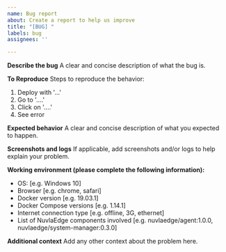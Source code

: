 ```yaml
---
name: Bug report
about: Create a report to help us improve
title: "[BUG] "
labels: bug
assignees: ''

---
```


**Describe the bug**
A clear and concise description of what the bug is.

**To Reproduce**
Steps to reproduce the behavior:
1. Deploy with '...'
2. Go to '....'
3. Click on '....'
4. See error

**Expected behavior**
A clear and concise description of what you expected to happen.

**Screenshots and logs**
If applicable, add screenshots and/or logs to help explain your problem.

**Working environment (please complete the following information):**
 - OS: [e.g. Windows 10]
 - Browser [e.g. chrome, safari]
 - Docker version [e.g. 19.03.1]
 - Docker Compose versions [e.g. 1.14.1]
 - Internet connection type [e.g. offline, 3G, ethernet]
 - List of NuvlaEdge components involved [e.g. nuvlaedge/agent:1.0.0, nuvlaedge/system-manager:0.3.0]

**Additional context**
Add any other context about the problem here.
